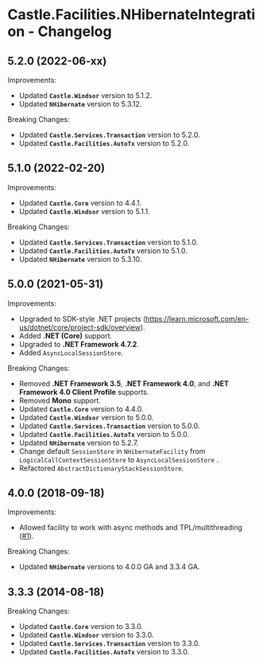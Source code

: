 # Castle.Facilities.NHibernateIntegration - Changelog


## 5.2.0 (2022-06-xx)

Improvements:
- Updated **`Castle.Windsor`** version to 5.1.2.
- Updated **`NHibernate`** version to 5.3.12.

Breaking Changes:
- Updated **`Castle.Services.Transaction`** version to 5.2.0.
- Updated **`Castle.Facilities.AutoTx`** version to 5.2.0.


## 5.1.0 (2022-02-20)

Improvements:
- Updated **`Castle.Core`** version to 4.4.1.
- Updated **`Castle.Windsor`** version to 5.1.1.

Breaking Changes:
- Updated **`Castle.Services.Transaction`** version to 5.1.0.
- Updated **`Castle.Facilities.AutoTx`** version to 5.1.0.
- Updated **`NHibernate`** version to 5.3.10.


## 5.0.0 (2021-05-31)

Improvements:
- Upgraded to SDK-style .NET projects
  (https://learn.microsoft.com/en-us/dotnet/core/project-sdk/overview).
- Added **.NET (Core)** support.
- Upgraded to **.NET Framework 4.7.2**.
- Added ```AsyncLocalSessionStore```.

Breaking Changes:
- Removed **.NET Framework 3.5**, **.NET Framework 4.0**, and **.NET Framework 4.0 Client Profile** supports.
- Removed **Mono** support.
- Updated **`Castle.Core`** version to 4.4.0.
- Updated **`Castle.Windsor`** version to 5.0.0.
- Updated **`Castle.Services.Transaction`** version to 5.0.0.
- Updated **`Castle.Facilities.AutoTx`** version to 5.0.0.
- Updated **`NHibernate`** version to 5.2.7.
- Change default ```SessionStore``` in ```NHibernateFacility``` from ```LogicalCallContextSessionStore``` to ```AsyncLocalSessionStore``` .
- Refactored ```AbstractDictionaryStackSessionStore```.


## 4.0.0 (2018-09-18)

Improvements:
- Allowed facility to work with async methods and TPL/multithreading ([#1](https://github.com/mahara/Castle.Facilities.NHibernateIntegration/issues/1)).

Breaking Changes:
- Updated **`NHibernate`** versions to 4.0.0 GA and 3.3.4 GA.


## 3.3.3 (2014-08-18)

Breaking Changes:
- Updated **`Castle.Core`** version to 3.3.0.
- Updated **`Castle.Windsor`** version to 3.3.0.
- Updated **`Castle.Services.Transaction`** version to 3.3.0.
- Updated **`Castle.Facilities.AutoTx`** version to 3.3.0.
